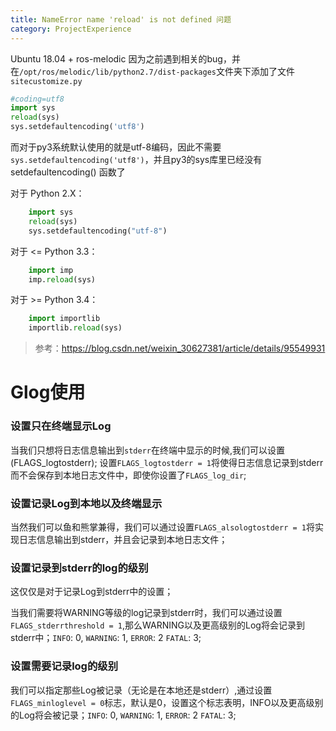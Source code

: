 ```yaml
---
title: NameError name 'reload' is not defined 问题
category: ProjectExperience
---
```

Ubuntu 18.04 + ros-melodic
因为之前遇到相关的bug，并在`/opt/ros/melodic/lib/python2.7/dist-packages`文件夹下添加了文件`sitecustomize.py`
```python
#coding=utf8
import sys
reload(sys)
sys.setdefaultencoding('utf8')
```
而对于py3系统默认使用的就是utf-8编码，因此不需要`sys.setdefaultencoding('utf8')`，并且py3的sys库里已经没有setdefaultencoding() 函数了

对于 Python 2.X：
```python
    import sys
    reload(sys)
    sys.setdefaultencoding("utf-8")
```

对于 <= Python 3.3：
```python
    import imp
    imp.reload(sys)
```
对于 >= Python 3.4：
```python
    import importlib
    importlib.reload(sys)
```

> 参考：https://blog.csdn.net/weixin_30627381/article/details/95549931













# Glog使用

### 设置只在终端显示Log

当我们只想将日志信息输出到`stderr`在终端中显示的时候,我们可以设置(FLAGS_logtostderr);
设置`FLAGS_logtostderr = 1`将使得日志信息记录到stderr而不会保存到本地日志文件中，即使你设置了`FLAGS_log_dir`; 

### 设置记录Log到本地以及终端显示

当然我们可以鱼和熊掌兼得，我们可以通过设置`FLAGS_alsologtostderr = 1`将实现日志信息输出到stderr，并且会记录到本地日志文件；

### 设置记录到stderr的log的级别

这仅仅是对于记录Log到stderr中的设置；

当我们需要将WARNING等级的log记录到stderr时，我们可以通过设置`FLAGS_stderrthreshold = 1`,那么WARNING以及更高级别的Log将会记录到stderr中；`INFO`: 0, `WARNING`: 1, `ERROR`: 2 `FATAL`: 3;

### 设置需要记录log的级别

我们可以指定那些Log被记录（无论是在本地还是stderr）,通过设置`FLAGS_minloglevel = 0`标志，默认是0，设置这个标志表明，INFO以及更高级别的Log将会被记录；`INFO`: 0, `WARNING`: 1, `ERROR`: 2 `FATAL`: 3;
